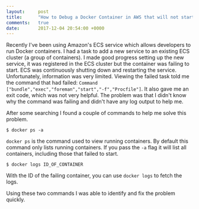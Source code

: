 ```yaml
---
layout:     post
title:      "How to Debug a Docker Container in AWS that will not start"
comments:   true
date:       2017-12-04 20:54:00 +0000
---
```


Recently I've been using Amazon's ECS service which allows developers to run Docker containers. I had a task to add a new service to an existing ECS cluster (a group of containers). I made good progress setting up the new service, it was registered in the ECS cluster but the container was failing to start. ECS was continuously shutting down and restarting the service. Unfortunately, information was very limited. Viewing the failed task told me the command that had failed: `Command ["bundle","exec","foreman","start","-f","Procfile"]`. It also gave me an exit code, which was not very helpful. The problem was that I didn't know why the command was failing and didn't have any log output to help me.

After some searching I found a couple of commands to help me solve this problem.

```
$ docker ps -a
```

`docker ps` is the command used to view running containers. By default this command only lists running containers. If you pass the `-a` flag it will list all containers, including those that failed to start.

```
$ docker logs ID_OF_CONTAINER
```

With the ID of the failing container, you can use `docker logs` to fetch the logs.

Using these two commands I was able to identify and fix the problem quickly.
